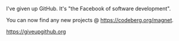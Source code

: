 I've given up GitHub. It's "the Facebook of software development".

You can now find any new projects @ https://codeberg.org/magnet.

https://giveupgithub.org
